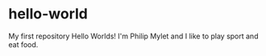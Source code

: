 # hello-world
My first repository
  Hello Worlds!
I'm Philip Mylet and I like to play sport and eat food.
